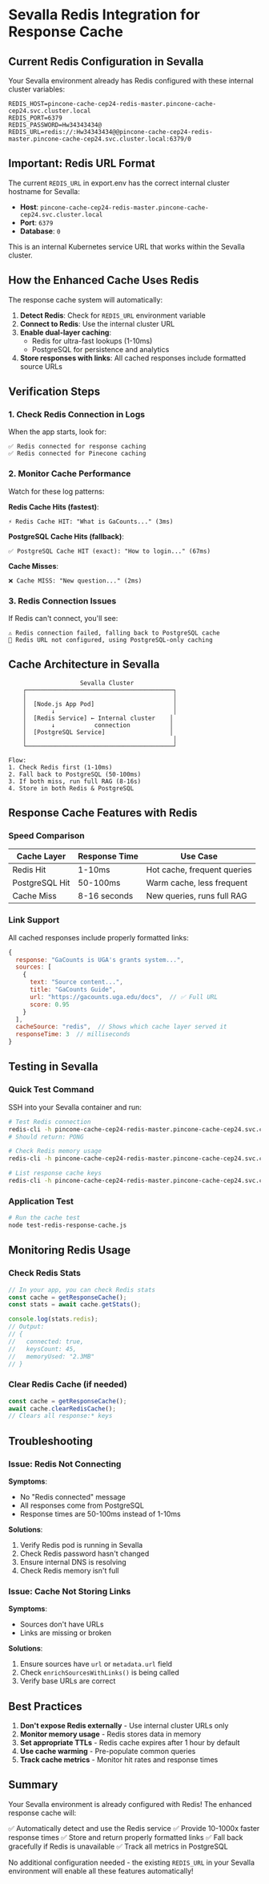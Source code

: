 # Sevalla Redis Integration for Response Cache

## Current Redis Configuration in Sevalla

Your Sevalla environment already has Redis configured with these internal cluster variables:

```env
REDIS_HOST=pincone-cache-cep24-redis-master.pincone-cache-cep24.svc.cluster.local
REDIS_PORT=6379
REDIS_PASSWORD=Hw34343434@
REDIS_URL=redis://:Hw34343434@@pincone-cache-cep24-redis-master.pincone-cache-cep24.svc.cluster.local:6379/0
```

## Important: Redis URL Format

The current `REDIS_URL` in export.env has the correct internal cluster hostname for Sevalla:
- **Host**: `pincone-cache-cep24-redis-master.pincone-cache-cep24.svc.cluster.local`
- **Port**: `6379`
- **Database**: `0`

This is an internal Kubernetes service URL that works within the Sevalla cluster.

## How the Enhanced Cache Uses Redis

The response cache system will automatically:

1. **Detect Redis**: Check for `REDIS_URL` environment variable
2. **Connect to Redis**: Use the internal cluster URL
3. **Enable dual-layer caching**:
   - Redis for ultra-fast lookups (1-10ms)
   - PostgreSQL for persistence and analytics
4. **Store responses with links**: All cached responses include formatted source URLs

## Verification Steps

### 1. Check Redis Connection in Logs

When the app starts, look for:
```
✅ Redis connected for response caching
✅ Redis connected for Pinecone caching
```

### 2. Monitor Cache Performance

Watch for these log patterns:

**Redis Cache Hits (fastest)**:
```
⚡ Redis Cache HIT: "What is GaCounts..." (3ms)
```

**PostgreSQL Cache Hits (fallback)**:
```
✅ PostgreSQL Cache HIT (exact): "How to login..." (67ms)
```

**Cache Misses**:
```
❌ Cache MISS: "New question..." (2ms)
```

### 3. Redis Connection Issues

If Redis can't connect, you'll see:
```
⚠️ Redis connection failed, falling back to PostgreSQL cache
📝 Redis URL not configured, using PostgreSQL-only caching
```

## Cache Architecture in Sevalla

```
                    Sevalla Cluster
    ┌─────────────────────────────────────────┐
    │                                         │
    │  [Node.js App Pod]                      │
    │       ↓                                 │
    │  [Redis Service] ← Internal cluster    │
    │       ↓           connection           │
    │  [PostgreSQL Service]                  │
    │                                         │
    └─────────────────────────────────────────┘

Flow:
1. Check Redis first (1-10ms)
2. Fall back to PostgreSQL (50-100ms)
3. If both miss, run full RAG (8-16s)
4. Store in both Redis & PostgreSQL
```

## Response Cache Features with Redis

### Speed Comparison

| Cache Layer | Response Time | Use Case |
|-------------|--------------|-----------|
| Redis Hit | 1-10ms | Hot cache, frequent queries |
| PostgreSQL Hit | 50-100ms | Warm cache, less frequent |
| Cache Miss | 8-16 seconds | New queries, runs full RAG |

### Link Support

All cached responses include properly formatted links:

```javascript
{
  response: "GaCounts is UGA's grants system...",
  sources: [
    {
      text: "Source content...",
      title: "GaCounts Guide",
      url: "https://gacounts.uga.edu/docs",  // ✅ Full URL
      score: 0.95
    }
  ],
  cacheSource: "redis",  // Shows which cache layer served it
  responseTime: 3  // milliseconds
}
```

## Testing in Sevalla

### Quick Test Command

SSH into your Sevalla container and run:

```bash
# Test Redis connection
redis-cli -h pincone-cache-cep24-redis-master.pincone-cache-cep24.svc.cluster.local -p 6379 -a Hw34343434@ ping
# Should return: PONG

# Check Redis memory usage
redis-cli -h pincone-cache-cep24-redis-master.pincone-cache-cep24.svc.cluster.local -p 6379 -a Hw34343434@ info memory

# List response cache keys
redis-cli -h pincone-cache-cep24-redis-master.pincone-cache-cep24.svc.cluster.local -p 6379 -a Hw34343434@ keys "response:*"
```

### Application Test

```bash
# Run the cache test
node test-redis-response-cache.js
```

## Monitoring Redis Usage

### Check Redis Stats

```javascript
// In your app, you can check Redis stats
const cache = getResponseCache();
const stats = await cache.getStats();

console.log(stats.redis);
// Output:
// {
//   connected: true,
//   keysCount: 45,
//   memoryUsed: "2.3MB"
// }
```

### Clear Redis Cache (if needed)

```javascript
const cache = getResponseCache();
await cache.clearRedisCache();
// Clears all response:* keys
```

## Troubleshooting

### Issue: Redis Not Connecting

**Symptoms**:
- No "Redis connected" message
- All responses come from PostgreSQL
- Response times are 50-100ms instead of 1-10ms

**Solutions**:
1. Verify Redis pod is running in Sevalla
2. Check Redis password hasn't changed
3. Ensure internal DNS is resolving
4. Check Redis memory isn't full

### Issue: Cache Not Storing Links

**Symptoms**:
- Sources don't have URLs
- Links are missing or broken

**Solutions**:
1. Ensure sources have `url` or `metadata.url` field
2. Check `enrichSourcesWithLinks()` is being called
3. Verify base URLs are correct

## Best Practices

1. **Don't expose Redis externally** - Use internal cluster URLs only
2. **Monitor memory usage** - Redis stores data in memory
3. **Set appropriate TTLs** - Redis cache expires after 1 hour by default
4. **Use cache warming** - Pre-populate common queries
5. **Track cache metrics** - Monitor hit rates and response times

## Summary

Your Sevalla environment is already configured with Redis! The enhanced response cache will:

✅ Automatically detect and use the Redis service
✅ Provide 10-1000x faster response times
✅ Store and return properly formatted links
✅ Fall back gracefully if Redis is unavailable
✅ Track all metrics in PostgreSQL

No additional configuration needed - the existing `REDIS_URL` in your Sevalla environment will enable all these features automatically!